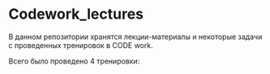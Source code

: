 # Codework_lectures

В данном репозитории хранятся лекции-материалы и некоторые задачи с проведенных тренировок в CODE work.

Всего было проведено 4 тренировки:

